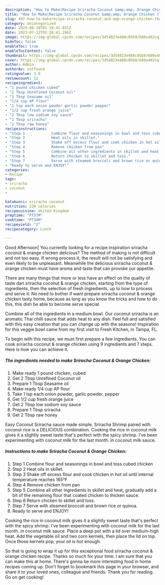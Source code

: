 ```yaml
---
description: "How to Make|Recipe Sriracha Coconut &amp;amp; Orange Chicken {That is Simple"
title: "How to Make|Recipe Sriracha Coconut &amp;amp; Orange Chicken {That is Simple"
slug: 497-how-to-makerecipe-sriracha-coconut-and-amp-orange-chicken-that-is-simple
category: Uncategorized
date: 2023-08-10T01:19:41.831Z
date: 2023-07-12T02:28:41.296Z
image: https://img-global.cpcdn.com/recipes/3d54823e488c05b9/680x482cq70/sriracha-coconut-orange-chicken-recipe-main-photo.jpg
hideToc: false
enableToc: true
enableTocContent: false
thumbnail: https://img-global.cpcdn.com/recipes/3d54823e488c05b9/680x482cq70/sriracha-coconut-orange-chicken-recipe-main-photo.jpg
cover: https://img-global.cpcdn.com/recipes/3d54823e488c05b9/680x482cq70/sriracha-coconut-orange-chicken-recipe-main-photo.jpg
author: Admin
authorAv: notfound
ratingvalue: 3.8
reviewcount: 12
recipeingredient:
- "1 pound chicken cubed"
- "2 Tbsp Unrefined Coconut oil"
- "1 Tbsp Seasame oil"
- "1/4 cup AP flour"
- "1 tsp each onion powder garlic powder pepper"
- "1/2 cup fresh orange juice"
- "2 Tbsp low sodium soy sauce"
- "1 Tbsp sriracha"
- "2 Tbsp raw honey"
recipeinstructions:
- "Step 1            Combine flour and seasonings in bowl and toss cubed chicken"
- "Step 2            Heat oils in skillet."
- "Step 3            Shake off excess flour and cook chicken in hot oil until internal temperature reaches 165°F"
- "Step 4            Remove chicken from pan"
- "Step 5            Combine all other ingredients in skillet and heat, gradually add a bit of the remaining flour that coated chicken to thicken sauce."
- "Step 6            Return chicken to skillet and toss."
- "Step 7            Serve with steamed broccoli and brown rice or quinoa."
- "Ready to serve and ENJOY!"
categories:
- Recipe
tags:
- sriracha
- coconut
- 

katakunci: sriracha coconut  
nutrition: 239 calories
recipecuisine: United Kingdom
preptime: "PT37M"
cooktime: "PT34M"
recipeyield: "2"
recipecategory: Lunch

---
```



Good Afternoon| You currently looking for a recipe inspiration sriracha coconut &amp; orange chicken delicious? The method of making is not difficult and not too easy. If wrong process it, the result will not be satisfying and even likely to be unpleasant. Meanwhile the delicious sriracha coconut &amp; orange chicken must have aroma and taste that can provoke our appetite.






There are many things that more or less have an effect on the quality of taste dari sriracha coconut &amp; orange chicken, starting from the type of ingredients, then the selection of fresh ingredients, up to how to process and serve it. No need to bother if want prepare sriracha coconut &amp; orange chicken tasty home, because as long as you know the tricks and how to do this, this dish be able to become serve special.


Combine all of the ingredients in a medium bowl. Our coconut sriracha is an aromatic Thai chilli sauce that adds heat to any dish. Feel full and satisfied with this easy creation that you can change up with the seasons! Inspiration for this veggie bowl came from my first visit to Fresh Kitchen, in Tampa, FL.


To begin with this recipe, we must first prepare a few ingredients. You can cook sriracha coconut &amp; orange chicken using 9 ingredients and 7 steps. Here is how you can achieve it.

<!--inarticleads1-->

##### The ingredients needed to make Sriracha Coconut &amp; Orange Chicken:

1. Make ready 1 pound chicken, cubed
1. Get 2 Tbsp Unrefined Coconut oil
1. Prepare 1 Tbsp Seasame oil
1. Make ready 1/4 cup AP flour
1. Take 1 tsp each onion powder, garlic powder, pepper
1. Get 1/2 cup fresh orange juice
1. Get 2 Tbsp low sodium soy sauce
1. Prepare 1 Tbsp sriracha
1. Get 2 Tbsp raw honey


Easy Coconut Sriracha sauce made simple. Sriracha Shrimp paired with coconut rice is a DELICIOUS combination. Cooking the rice in coconut milk gives it a slightly sweet taste that&#39;s perfect with the spicy shrimp. I&#39;ve been experimenting with coconut milk for the last month. in coconut milk sauce. 

<!--inarticleads2-->

##### Instructions to make Sriracha Coconut &amp; Orange Chicken:

1. Step 1            Combine flour and seasonings in bowl and toss cubed chicken
1. Step 2            Heat oils in skillet.
1. Step 3            Shake off excess flour and cook chicken in hot oil until internal temperature reaches 165°F
1. Step 4            Remove chicken from pan
1. Step 5            Combine all other ingredients in skillet and heat, gradually add a bit of the remaining flour that coated chicken to thicken sauce.
1. Step 6            Return chicken to skillet and toss.
1. Step 7            Serve with steamed broccoli and brown rice or quinoa.
1. Ready to serve and ENJOY!

Cooking the rice in coconut milk gives it a slightly sweet taste that&#39;s perfect with the spicy shrimp. I&#39;ve been experimenting with coconut milk for the last month. in coconut milk sauce. Place a deep pot with a lid over medium-high heat. Add the vegetable oil and two corn kernels, then place the lid on top. Once those kernels pop, your oil is hot enough. 

So that is going to wrap it up for this exceptional food sriracha coconut &amp; orange chicken recipe. Thanks so much for your time. I am sure that you can make this at home. There's gonna be more interesting food in home recipes coming up. Don't forget to bookmark this page in your browser, and share it to your loved ones, colleague and friends. Thank you for reading. Go on get cooking!
